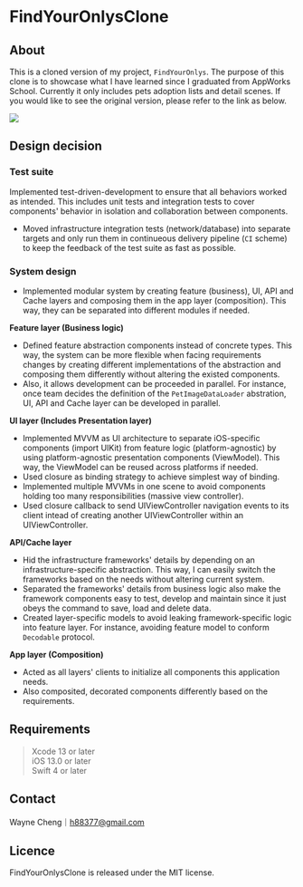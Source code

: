 # FindYourOnlysClone

## About
This is a cloned version of my project, `FindYourOnlys`. The purpose of this clone is to showcase what I have learned since I graduated from AppWorks School. Currently it only includes pets adoption lists and detail scenes. If you would like to see the original version, please refer to the link as below.
<p align="left">
    <a href="https://apps.apple.com/tw/app/findyouronlys/id1619734464">
    <img src="https://developer.apple.com/assets/elements/badges/download-on-the-app-store.svg"></a>
</p>



## Design decision
### Test suite
Implemented test-driven-development to ensure that all behaviors worked as intended. This includes unit tests and integration tests to cover components' behavior in isolation and collaboration between components.
* Moved infrastructure integration tests (network/database) into separate targets and only run them in continueous delivery pipeline (`CI` scheme) to keep the feedback of the test suite as fast as possible. 
 
### System design
* Implemented modular system by creating feature (business), UI, API and Cache layers and composing them in the app layer (composition). This way, they can be separated into different modules if needed.

**Feature layer (Business logic)**
* Defined feature abstraction components instead of concrete types. This way, the system can be more flexible when facing requirements changes by creating different implementations of the abstraction and composing them differently without altering the existed components.  
* Also, it allows development can be proceeded in parallel. For instance, once team decides the definition of the `PetImageDataLoader` abstration, UI, API and Cache layer can be developed in parallel.

**UI layer (Includes Presentation layer)**
* Implemented MVVM as UI architecture to separate iOS-specific components (import UIKit) from feature logic (platform-agnostic) by using platform-agnostic presentation components (ViewModel). This way, the ViewModel can be reused across platforms if needed.
* Used closure as binding strategy to achieve simplest way of binding. 
* Implemented multiple MVVMs in one scene to avoid components holding too many responsibilities (massive view controller).
* Used closure callback to send UIViewController navigation events to its client intead of creating another UIViewController within an UIViewController.

**API/Cache layer**
* Hid the infrastructure frameworks' details by depending on an infrastructure-specific abstraction. This way, I can easily switch the frameworks based on the needs without altering current system.
* Separated the frameworks' details from business logic also make the framework components easy to test, develop and maintain since it just obeys the command to save, load and delete data.
* Created layer-specific models to avoid leaking framework-specific logic into feature layer. For instance, avoiding feature model to conform `Decodable` protocol.

**App layer (Composition)**
* Acted as all layers' clients to initialize all components this application needs.
* Also composited, decorated components differently based on the requirements.

## Requirements
> Xcode 13 or later  
> iOS 13.0 or later  
> Swift 4 or later

## Contact
Wayne Cheng｜h88377@gmail.com   

## Licence
FindYourOnlysClone is released under the MIT license.
